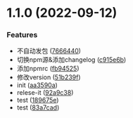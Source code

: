 

# 1.1.0 (2022-09-12)


### Features

* 不自动发包 ([7666440](https://github.com/zhangfy1994/create-app-zfy/commit/766644019ac82564f78a6011e70ac36a99a7cee6))
* 切换npm源&添加changelog ([c915e6b](https://github.com/zhangfy1994/create-app-zfy/commit/c915e6bdb47b191c795f022dcc8768a9b8a4904d))
* 添加npmrc ([fb94525](https://github.com/zhangfy1994/create-app-zfy/commit/fb9452559ef705636dcb873ddd3c5a97b7af7af5))
* 修改version ([51b239f](https://github.com/zhangfy1994/create-app-zfy/commit/51b239f4b40928860116043f2915c046276fcef1))
* init ([aa3590a](https://github.com/zhangfy1994/create-app-zfy/commit/aa3590a5ec4218c0608675c32c08dd84d63335d0))
* relese-it ([92a9c38](https://github.com/zhangfy1994/create-app-zfy/commit/92a9c38920cd4377804204afcc7ab182fc2945bb))
* test ([189675e](https://github.com/zhangfy1994/create-app-zfy/commit/189675e97b498a3125a6c0b784d9ecd8d2ec6651))
* test ([83a7cad](https://github.com/zhangfy1994/create-app-zfy/commit/83a7cad1d9f90f16d4622f298c322744701c6fb3))